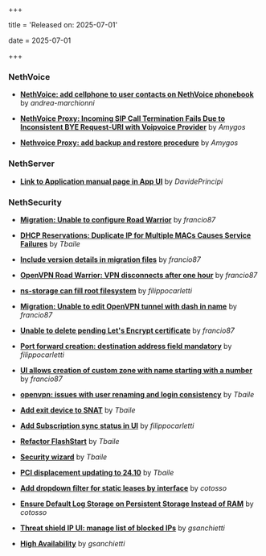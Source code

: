 +++

title = 'Released on: 2025-07-01'

date = 2025-07-01

+++

### NethVoice

- **[NethVoice: add cellphone to user contacts on NethVoice phonebook](https://github.com/NethServer/dev/issues/7487)** by *andrea-marchionni*

- **[NethVoice Proxy: Incoming SIP Call Termination Fails Due to Inconsistent BYE Request-URI with Voipvoice Provider](https://github.com/NethServer/dev/issues/7485)** by *Amygos*

- **[Nethvoice Proxy: add backup and restore procedure](https://github.com/NethServer/dev/issues/7113)** by *Amygos*

### NethServer

- **[Link to Application manual page in App UI](https://github.com/NethServer/dev/issues/7399)** by *DavidePrincipi*

### NethSecurity

- **[Migration: Unable to configure Road Warrior](https://github.com/NethServer/nethsecurity/issues/1267)** by *francio87*

- **[DHCP Reservations: Duplicate IP for Multiple MACs Causes Service Failures](https://github.com/NethServer/nethsecurity/issues/1254)** by *Tbaile*

- **[Include version details in migration files](https://github.com/NethServer/nethsecurity/issues/1238)** by *francio87*

- **[OpenVPN Road Warrior:  VPN disconnects after one hour](https://github.com/NethServer/nethsecurity/issues/1236)** by *francio87*

- **[ns-storage can fill root filesystem](https://github.com/NethServer/nethsecurity/issues/1233)** by *filippocarletti*

- **[Migration: Unable to edit OpenVPN tunnel with dash in name](https://github.com/NethServer/nethsecurity/issues/1228)** by *francio87*

- **[Unable to delete pending Let's Encrypt certificate](https://github.com/NethServer/nethsecurity/issues/1226)** by *francio87*

- **[Port forward creation: destination address field mandatory](https://github.com/NethServer/nethsecurity/issues/1220)** by *filippocarletti*

- **[UI allows creation of custom zone with name starting with a number](https://github.com/NethServer/nethsecurity/issues/1219)** by *francio87*

- **[openvpn: issues with user renaming and login consistency](https://github.com/NethServer/nethsecurity/issues/1209)** by *Tbaile*

- **[Add exit device to SNAT](https://github.com/NethServer/nethsecurity/issues/1183)** by *Tbaile*

- **[Add Subscription sync status in UI](https://github.com/NethServer/nethsecurity/issues/1176)** by *filippocarletti*

- **[Refactor FlashStart](https://github.com/NethServer/nethsecurity/issues/1162)** by *Tbaile*

- **[Security wizard](https://github.com/NethServer/nethsecurity/issues/1157)** by *Tbaile*

- **[PCI displacement updating to 24.10](https://github.com/NethServer/nethsecurity/issues/1092)** by *Tbaile*

- **[Add dropdown filter for static leases by interface](https://github.com/NethServer/nethsecurity/issues/1085)** by *cotosso*

- **[Ensure Default Log Storage on Persistent Storage Instead of RAM](https://github.com/NethServer/nethsecurity/issues/1082)** by *cotosso*

- **[Threat shield IP UI: manage list of blocked IPs](https://github.com/NethServer/nethsecurity/issues/924)** by *gsanchietti*

- **[High Availability](https://github.com/NethServer/nethsecurity/issues/920)** by *gsanchietti*

